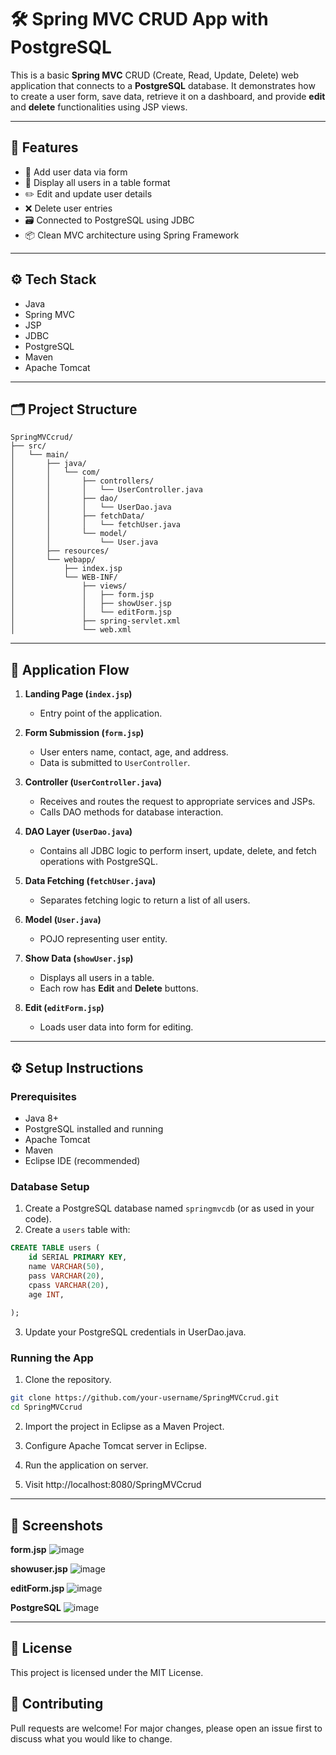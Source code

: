 # 🛠️ Spring MVC CRUD App with PostgreSQL

This is a basic **Spring MVC** CRUD (Create, Read, Update, Delete) web application that connects to a **PostgreSQL** database. It demonstrates how to create a user form, save data, retrieve it on a dashboard, and provide **edit** and **delete** functionalities using JSP views.

---

## 🧾 Features

- 📝 Add user data via form
- 📄 Display all users in a table format
- ✏️ Edit and update user details
- ❌ Delete user entries
- 🗃️ Connected to PostgreSQL using JDBC
- 📦 Clean MVC architecture using Spring Framework

---

## ⚙️ Tech Stack

- Java
- Spring MVC
- JSP
- JDBC
- PostgreSQL
- Maven
- Apache Tomcat

---

## 🗂️ Project Structure

```plaintext
SpringMVCcrud/
├── src/
│   └── main/
│       ├── java/
│       │   └── com/
│       │       ├── controllers/
│       │       │   └── UserController.java
│       │       ├── dao/
│       │       │   └── UserDao.java
│       │       ├── fetchData/
│       │       │   └── fetchUser.java
│       │       └── model/
│       │           └── User.java
│       ├── resources/
│       └── webapp/
│           ├── index.jsp
│           └── WEB-INF/
│               ├── views/
│               │   ├── form.jsp
│               │   ├── showUser.jsp
│               │   └── editForm.jsp
│               ├── spring-servlet.xml
│               └── web.xml
```
---

## 🧭 Application Flow

1. **Landing Page (`index.jsp`)**
   - Entry point of the application.

2. **Form Submission (`form.jsp`)**
   - User enters name, contact, age, and address.
   - Data is submitted to `UserController`.

3. **Controller (`UserController.java`)**
   - Receives and routes the request to appropriate services and JSPs.
   - Calls DAO methods for database interaction.

4. **DAO Layer (`UserDao.java`)**
   - Contains all JDBC logic to perform insert, update, delete, and fetch operations with PostgreSQL.

5. **Data Fetching (`fetchUser.java`)**
   - Separates fetching logic to return a list of all users.

6. **Model (`User.java`)**
   - POJO representing user entity.

7. **Show Data (`showUser.jsp`)**
   - Displays all users in a table.
   - Each row has **Edit** and **Delete** buttons.

8. **Edit (`editForm.jsp`)**
   - Loads user data into form for editing.

---

## ⚙️ Setup Instructions

### Prerequisites

- Java 8+
- PostgreSQL installed and running
- Apache Tomcat
- Maven
- Eclipse IDE (recommended)

### Database Setup

1. Create a PostgreSQL database named `springmvcdb` (or as used in your code).
2. Create a `users` table with:

```sql
CREATE TABLE users (
    id SERIAL PRIMARY KEY,
    name VARCHAR(50),
    pass VARCHAR(20),
    cpass VARCHAR(20),
    age INT,
    
);
```
3. Update your PostgreSQL credentials in UserDao.java.

### Running the App

1. Clone the repository.

```bash
git clone https://github.com/your-username/SpringMVCcrud.git
cd SpringMVCcrud
```
2. Import the project in Eclipse as a Maven Project.

3. Configure Apache Tomcat server in Eclipse.

4. Run the application on server.

5. Visit http://localhost:8080/SpringMVCcrud

---

## 📸 Screenshots
**form.jsp**
![image](https://github.com/user-attachments/assets/37186139-9ed6-4168-a89f-b676458c75e0)

**showuser.jsp**
![image](https://github.com/user-attachments/assets/271fa818-a55d-45db-8e1d-52fe4e8bc65d)

**editForm.jsp**
![image](https://github.com/user-attachments/assets/66b03c7f-3c1c-444f-98d7-f0f984ac3c9b)

**PostgreSQL**
![image](https://github.com/user-attachments/assets/19c4820c-94fc-46ab-ac52-200c9dc6ff04)


---

## 📄 License
This project is licensed under the MIT License.

## 🤝 Contributing
Pull requests are welcome! For major changes, please open an issue first to discuss what you would like to change.

